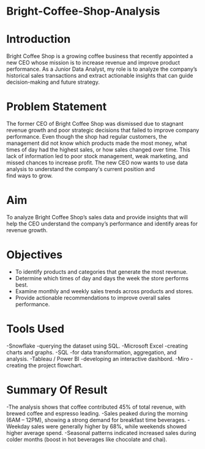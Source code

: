 # Bright-Coffee-Shop-Analysis
# Introduction
Bright Coffee Shop is a growing coffee business that recently appointed a new CEO whose mission is to increase revenue and improve product performance. As a Junior Data Analyst, my role is to analyze the company’s historical sales transactions and extract actionable insights that can guide decision-making and future strategy.

# Problem Statement
The former CEO of Bright Coffee Shop was dismissed due to stagnant revenue growth and poor strategic decisions that failed to improve company performance. Even though the shop had regular customers, the management did not know which products made the most money, what times of day had the highest sales, or how sales changed over time. This lack of information led to poor stock management, weak marketing, and missed chances to increase profit. The new CEO now wants to use data analysis to understand the company's current position and find ways to grow.

# Aim
To analyze Bright Coffee Shop’s sales data and provide insights that will help the CEO understand the company’s performance and identify areas for revenue growth.

# Objectives
- To identify products and categories that generate the most revenue.
-	Determine which times of day and days the week the store performs best.
-	Examine monthly and weekly sales trends across products and stores.
-	Provide actionable recommendations to improve overall sales performance.

# Tools Used
-Snowflake 
  -querying the dataset using SQL.
-Microsoft Excel 
  -creating charts and graphs.
-SQL 
  -for data transformation, aggregation, and analysis.
-Tableau / Power BI 
  -developing an interactive dashbord.
-Miro 
  -creating the project flowchart.

 # Summary Of Result
-The analysis shows that coffee contributed 45% of total revenue, with brewed coffee and espresso leading.
-Sales peaked during the morning (6AM – 12PM), showing a strong demand for breakfast time beverages.
-Weekday sales were generally higher by 68%, while weekends showed higher average spend.
-Seasonal patterns indicated increased sales during colder months (boost in hot beverages like chocolate and chai).





